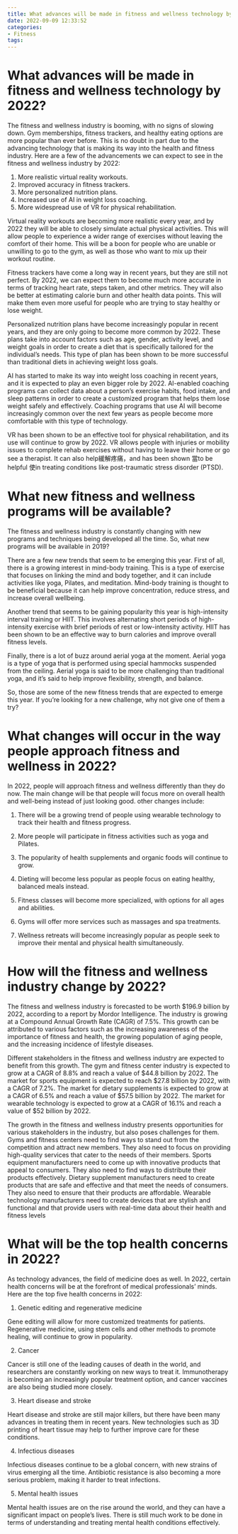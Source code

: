 ```yaml
---
title: What advances will be made in fitness and wellness technology by 2022
date: 2022-09-09 12:33:52
categories:
- Fitness
tags:
---
```



#  What advances will be made in fitness and wellness technology by 2022?

The fitness and wellness industry is booming, with no signs of slowing down. Gym memberships, fitness trackers, and healthy eating options are more popular than ever before. This is no doubt in part due to the advancing technology that is making its way into the health and fitness industry. Here are a few of the advancements we can expect to see in the fitness and wellness industry by 2022:

1) More realistic virtual reality workouts.
2) Improved accuracy in fitness trackers.
3) More personalized nutrition plans.
4) Increased use of AI in weight loss coaching.
5) More widespread use of VR for physical rehabilitation.

Virtual reality workouts are becoming more realistic every year, and by 2022 they will be able to closely simulate actual physical activities. This will allow people to experience a wider range of exercises without leaving the comfort of their home. This will be a boon for people who are unable or unwilling to go to the gym, as well as those who want to mix up their workout routine.

Fitness trackers have come a long way in recent years, but they are still not perfect. By 2022, we can expect them to become much more accurate in terms of tracking heart rate, steps taken, and other metrics. They will also be better at estimating calorie burn and other health data points. This will make them even more useful for people who are trying to stay healthy or lose weight.

Personalized nutrition plans have become increasingly popular in recent years, and they are only going to become more common by 2022. These plans take into account factors such as age, gender, activity level, and weight goals in order to create a diet that is specifically tailored for the individual’s needs. This type of plan has been shown to be more successful than traditional diets in achieving weight loss goals.

AI has started to make its way into weight loss coaching in recent years, and it is expected to play an even bigger role by 2022. AI-enabled coaching programs can collect data about a person’s exercise habits, food intake, and sleep patterns in order to create a customized program that helps them lose weight safely and effectively. Coaching programs that use AI will become increasingly common over the next few years as people become more comfortable with this type of technology.

VR has been shown to be an effective tool for physical rehabilitation, and its use will continue to grow by 2022. VR allows people with injuries or mobility issues to complete rehab exercises without having to leave their home or go see a therapist. It can also help緩解疼痛，and has been shown 當to be helpful 使in treating conditions like post-traumatic stress disorder (PTSD).

#  What new fitness and wellness programs will be available?

The fitness and wellness industry is constantly changing with new programs and techniques being developed all the time. So, what new programs will be available in 2019?

There are a few new trends that seem to be emerging this year. First of all, there is a growing interest in mind-body training. This is a type of exercise that focuses on linking the mind and body together, and it can include activities like yoga, Pilates, and meditation. Mind-body training is thought to be beneficial because it can help improve concentration, reduce stress, and increase overall wellbeing.

Another trend that seems to be gaining popularity this year is high-intensity interval training or HIIT. This involves alternating short periods of high-intensity exercise with brief periods of rest or low-intensity activity. HIIT has been shown to be an effective way to burn calories and improve overall fitness levels.

Finally, there is a lot of buzz around aerial yoga at the moment. Aerial yoga is a type of yoga that is performed using special hammocks suspended from the ceiling. Aerial yoga is said to be more challenging than traditional yoga, and it’s said to help improve flexibility, strength, and balance.

So, those are some of the new fitness trends that are expected to emerge this year. If you’re looking for a new challenge, why not give one of them a try?

#  What changes will occur in the way people approach fitness and wellness in 2022?

In 2022, people will approach fitness and wellness differently than they do now. The main change will be that people will focus more on overall health and well-being instead of just looking good. other changes include:

1) There will be a growing trend of people using wearable technology to track their health and fitness progress.

2) More people will participate in fitness activities such as yoga and Pilates.

3) The popularity of health supplements and organic foods will continue to grow.

4) Dieting will become less popular as people focus on eating healthy, balanced meals instead.

5) Fitness classes will become more specialized, with options for all ages and abilities.

6) Gyms will offer more services such as massages and spa treatments.

7) Wellness retreats will become increasingly popular as people seek to improve their mental and physical health simultaneously.

#  How will the fitness and wellness industry change by 2022?

The fitness and wellness industry is forecasted to be worth $196.9 billion by 2022, according to a report by Mordor Intelligence. The industry is growing at a Compound Annual Growth Rate (CAGR) of 7.5%. This growth can be attributed to various factors such as the increasing awareness of the importance of fitness and health, the growing population of aging people, and the increasing incidence of lifestyle diseases.

Different stakeholders in the fitness and wellness industry are expected to benefit from this growth. The gym and fitness center industry is expected to grow at a CAGR of 8.8% and reach a value of $44.8 billion by 2022. The market for sports equipment is expected to reach $27.8 billion by 2022, with a CAGR of 7.2%. The market for dietary supplements is expected to grow at a CAGR of 6.5% and reach a value of $57.5 billion by 2022. The market for wearable technology is expected to grow at a CAGR of 16.1% and reach a value of $52 billion by 2022.

The growth in the fitness and wellness industry presents opportunities for various stakeholders in the industry, but also poses challenges for them. Gyms and fitness centers need to find ways to stand out from the competition and attract new members. They also need to focus on providing high-quality services that cater to the needs of their members. Sports equipment manufacturers need to come up with innovative products that appeal to consumers. They also need to find ways to distribute their products effectively. Dietary supplement manufacturers need to create products that are safe and effective and that meet the needs of consumers. They also need to ensure that their products are affordable. Wearable technology manufacturers need to create devices that are stylish and functional and that provide users with real-time data about their health and fitness levels

#  What will be the top health concerns in 2022?

As technology advances, the field of medicine does as well. In 2022, certain health concerns will be at the forefront of medical professionals’ minds. Here are the top five health concerns in 2022:

1. Genetic editing and regenerative medicine

Gene editing will allow for more customized treatments for patients. Regenerative medicine, using stem cells and other methods to promote healing, will continue to grow in popularity.

2. Cancer

Cancer is still one of the leading causes of death in the world, and researchers are constantly working on new ways to treat it. Immunotherapy is becoming an increasingly popular treatment option, and cancer vaccines are also being studied more closely.

3. Heart disease and stroke

Heart disease and stroke are still major killers, but there have been many advances in treating them in recent years. New technologies such as 3D printing of heart tissue may help to further improve care for these conditions.

4. Infectious diseases

Infectious diseases continue to be a global concern, with new strains of virus emerging all the time. Antibiotic resistance is also becoming a more serious problem, making it harder to treat infections.

5. Mental health issues

Mental health issues are on the rise around the world, and they can have a significant impact on people’s lives. There is still much work to be done in terms of understanding and treating mental health conditions effectively.